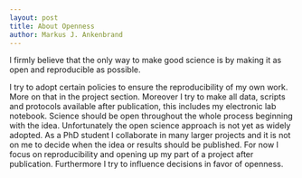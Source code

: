 ```yaml
---
layout: post
title: About Openness
author: Markus J. Ankenbrand
---
```


I firmly believe that the only way to make good science is by making it as open and reproducible as possible.

I try to adopt certain policies to ensure the reproducibility of my own work. More on that in the project section. Moreover I try to make all data, scripts and protocols available after publication, this includes my electronic lab notebook. Science should be open throughout the whole process beginning with the idea. Unfortunately the open science approach is not yet as widely adopted. As a PhD student I collaborate in many larger projects and it is not on me to decide when the idea or results should be published. For now I focus on reproducibility and opening up my part of a project after publication. Furthermore I try to influence decisions in favor of openness.
